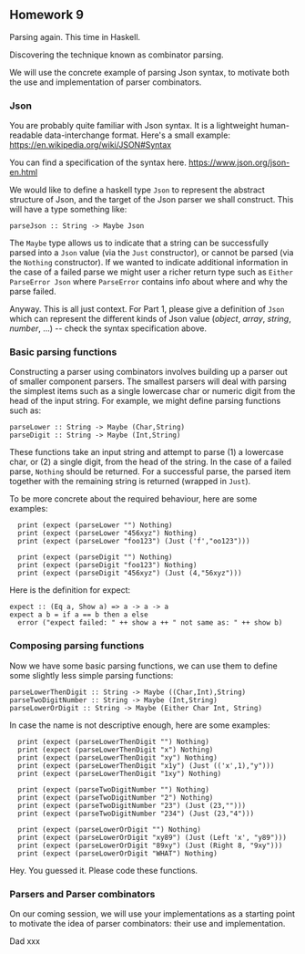 
## Homework 9

Parsing again. This time in Haskell.

Discovering the technique known as combinator parsing.

We will use the concrete example of parsing Json syntax, to motivate both the use and implementation of parser combinators.


### Json

You are probably quite familiar with Json syntax. It is a lightweight human-readable data-interchange format. Here's a small example:
https://en.wikipedia.org/wiki/JSON#Syntax

You can find a specification of the syntax here.
https://www.json.org/json-en.html


We would like to define a haskell type `Json` to represent the abstract structure of Json, and the target of the Json parser we shall construct. This will have a type something like:

```
parseJson :: String -> Maybe Json
```

The `Maybe` type allows us to indicate that a string can be successfully parsed into a `Json` value (via the `Just` constructor), or cannot be parsed (via the `Nothing` constructor). If we wanted to indicate additional information in the case of a failed parse we might user a richer return type such as `Either ParseError Json` where `ParseError` contains info about where and why the parse failed.

Anyway. This is all just context. For Part 1, please give a definition of `Json` which can represent the different kinds of Json value (_object_, _array_, _string_, _number_, ...) -- check the syntax specification above.


### Basic parsing functions

Constructing a parser using combinators involves building up a parser out of smaller component parsers. The smallest parsers will deal with parsing the simplest items such as a single lowercase char or numeric digit from the head of the input string. For example, we might define parsing functions such as:

```
parseLower :: String -> Maybe (Char,String)
parseDigit :: String -> Maybe (Int,String)
```

These functions take an input string and attempt to parse (1) a lowercase char, or (2) a single digit, from the head of the string. In the case of a failed parse, `Nothing` should be returned. For a successful parse, the parsed item together with the remaining string is returned (wrapped in `Just`).

To be more concrete about the required behaviour, here are some examples:

```
  print (expect (parseLower "") Nothing)
  print (expect (parseLower "456xyz") Nothing)
  print (expect (parseLower "foo123") (Just ('f',"oo123")))

  print (expect (parseDigit "") Nothing)
  print (expect (parseDigit "foo123") Nothing)
  print (expect (parseDigit "456xyz") (Just (4,"56xyz")))
```

Here is the definition for expect:
```
expect :: (Eq a, Show a) => a -> a -> a
expect a b = if a == b then a else
  error ("expect failed: " ++ show a ++ " not same as: " ++ show b)
```

### Composing parsing functions

Now we have some basic parsing functions, we can use them to define some slightly less simple parsing functions:

```
parseLowerThenDigit :: String -> Maybe ((Char,Int),String)
parseTwoDigitNumber :: String -> Maybe (Int,String)
parseLowerOrDigit :: String -> Maybe (Either Char Int, String)
```

In case the name is not descriptive enough, here are some examples:
```
  print (expect (parseLowerThenDigit "") Nothing)
  print (expect (parseLowerThenDigit "x") Nothing)
  print (expect (parseLowerThenDigit "xy") Nothing)
  print (expect (parseLowerThenDigit "x1y") (Just (('x',1),"y")))
  print (expect (parseLowerThenDigit "1xy") Nothing)

  print (expect (parseTwoDigitNumber "") Nothing)
  print (expect (parseTwoDigitNumber "2") Nothing)
  print (expect (parseTwoDigitNumber "23") (Just (23,"")))
  print (expect (parseTwoDigitNumber "234") (Just (23,"4")))

  print (expect (parseLowerOrDigit "") Nothing)
  print (expect (parseLowerOrDigit "xy89") (Just (Left 'x', "y89")))
  print (expect (parseLowerOrDigit "89xy") (Just (Right 8, "9xy")))
  print (expect (parseLowerOrDigit "WHAT") Nothing)
```

Hey. You guessed it. Please code these functions.


### Parsers and Parser combinators

On our coming session, we will use your implementations as a starting point to motivate the idea of parser combinators: their use and implementation.

Dad xxx
